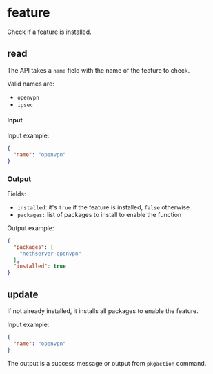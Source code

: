 # feature

Check if a feature is installed.

## read

The API takes a `name` field with the name of the feature to check.

Valid names are:

- `openvpn`
- `ipsec`

#### Input

Input example:
```json
{
  "name": "openvpn"
}
```

### Output

Fields:

- `installed`: it's `true` if the feature is installed, `false` otherwise
- `packages:` list of packages to install to enable the function

Output example:
```json
{
  "packages": [
    "nethserver-openvpn"
  ],
  "installed": true
}
```

## update

If not already installed, it installs all packages to enable the feature.

Input example:
```json
{
  "name": "openvpn"
}
```

The output is a success message or output from `pkgaction` command.
